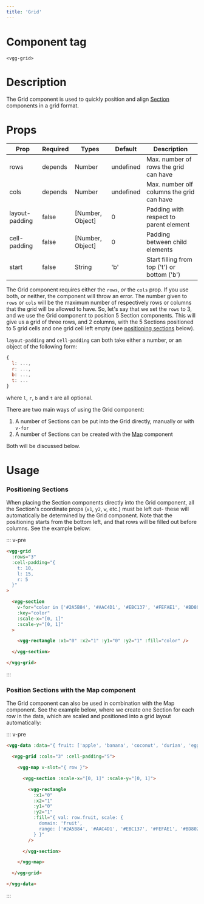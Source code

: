 ```yaml
---
title: 'Grid'
---
```


# Component tag

`<vgg-grid>`

# Description

The Grid component is used to quickly position and align [Section](./section.md)
components in a grid format.

# Props

| Prop           | Required | Types            | Default   | Description                                  |
| -------------- | -------- | ---------------- | --------- | -------------------------------------------- |
| rows           | depends  | Number           | undefined | Max. number of rows the grid can have        |
| cols           | depends  | Number           | undefined | Max. number olf columns the grid can have    |
| layout-padding | false    | [Number, Object] | 0         | Padding with respect to parent element       |
| cell-padding   | false    | [Number, Object] | 0         | Padding between child elements               |
| start          | false    | String           | 'b'       | Start filling from top ('t') or bottom ('b') | 

The Grid component requires either the `rows`, _or_ the `cols` prop. If you use both,
or neither, the component will throw an error. The number given to `rows` or `cols`
will be the maximum number of respectively rows or columns that the grid will be
allowed to have. So, let's say that we set the `rows` to 3, and we use the Grid
component to position 5 Section components. This will give us a grid of three
rows, and 2 columns, with the 5 Sections positioned to 5 grid cells and one grid
cell left empty (see [positioning sections](#positioning-sections) below).

`layout-padding` and `cell-padding` can both take either a number, or an object
of the following form:

```js
{
  l: ...,
  r: ...,
  b: ...,
  t: ...
}
```

where `l`, `r`, `b` and `t` are all optional.

There are two main ways of using the Grid component:

1. A number of Sections can be put into the Grid directly, manually or with `v-for`
2. A number of Sections can be created with the [Map](./map.md) component

Both will be discussed below.

# Usage

### Positioning Sections

When placing the Section components directly into the Grid component, all the
Section's coordinate props (`x1`, `y2`, `w`, etc.) must be left out- these
will automatically be determined by the Grid component. Note that the positioning
starts from the bottom left, and that rows will be filled out before columns.
See the example below:

::: v-pre
```html
<vgg-grid
  :rows="3"
  :cell-padding="{
    t: 10,
    l: 15,
    r: 5
  }"
>

  <vgg-section
    v-for="color in ['#2A5B84', '#AAC4D1', '#EBC137', '#FEFAE1', '#BD8025']"
    :key="color"
    :scale-x="[0, 1]"
    :scale-y="[0, 1]"
  >

    <vgg-rectangle :x1="0" :x2="1" :y1="0" :y2="1" :fill="color" />

  </vgg-section>

</vgg-grid>
```
:::

<sections-grid />

### Position Sections with the Map component

The Grid component can also be used in combination with the Map component.
See the example below, where we create one Section for each row in the data,
which are scaled and positioned into a grid layout automatically:

::: v-pre
```html
<vgg-data :data="{ fruit: ['apple', 'banana', 'coconut', 'durian', 'eggplant'] }">

  <vgg-grid :cols="3" :cell-padding="5">

    <vgg-map v-slot="{ row }">

      <vgg-section :scale-x="[0, 1]" :scale-y="[0, 1]">

        <vgg-rectangle
          :x1="0"
          :x2="1"
          :y1="0"
          :y2="1"
          :fill="{ val: row.fruit, scale: {
            domain: 'fruit',
            range: ['#2A5B84', '#AAC4D1', '#EBC137', '#FEFAE1', '#BD8025']
          } }"
        />

      </vgg-section>

    </vgg-map>

  </vgg-grid>

</vgg-data>
```
:::

<mapped-sections-grid />

